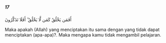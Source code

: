 ##### 17

<span class="ayah">أَفَمَن يَخْلُقُ كَمَن لَّا يَخْلُقُ ۗ أَفَلَا تَذَكَّرُونَ</span>

<span class="ayah_translation">Maka apakah (Allah) yang menciptakan itu sama dengan yang tidak dapat menciptakan (apa-apa)?. Maka mengapa kamu tidak mengambil pelajaran.</span>
